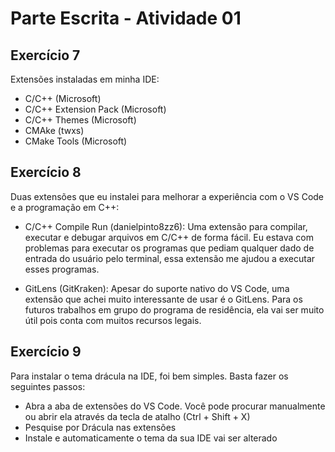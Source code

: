 # Parte Escrita - Atividade 01

## Exercício 7
Extensões instaladas em minha IDE:
- C/C++ (Microsoft)
- C/C++ Extension Pack (Microsoft)
- C/C++ Themes (Microsoft)
- CMAke (twxs)
- CMake Tools (Microsoft)

## Exercício 8
Duas extensões que eu instalei para melhorar a experiência com o VS Code e a programação em C++:

- C/C++ Compile Run (danielpinto8zz6):
Uma extensão para compilar, executar e debugar arquivos em C/C++ de forma fácil. Eu estava com problemas para executar os programas que pediam qualquer dado de entrada do usuário pelo terminal, essa extensão me ajudou a executar esses programas.

- GitLens (GitKraken):
Apesar do suporte nativo do VS Code, uma extensão que achei muito interessante de usar é o GitLens. Para os futuros trabalhos em grupo do programa de residência, ela vai ser muito útil pois conta com muitos recursos legais.

## Exercício 9
Para instalar o tema drácula na IDE, foi bem simples. Basta fazer os seguintes passos:
- Abra a aba de extensões do VS Code. Você pode procurar manualmente ou abrir ela através da tecla de atalho (Ctrl + Shift + X)
- Pesquise por Drácula nas extensões
- Instale e automaticamente o tema da sua IDE vai ser alterado